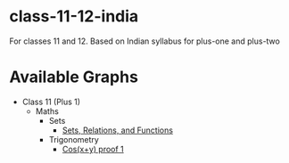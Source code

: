 # class-11-12-india

For classes 11 and 12. Based on Indian syllabus for plus-one and plus-two


# Available Graphs

- Class 11 (Plus 1)
    - Maths
        - Sets
            - [Sets, Relations, and Functions](https://charstorm.github.io/class-11-12-india/class11/maths/sets_relations_functions/)
        - Trigonometry
            - [Cos(x+y) proof 1](https://charstorm.github.io/class-11-12-india/class11/maths/trigonometry/cos_x_plus_y_dist/)
